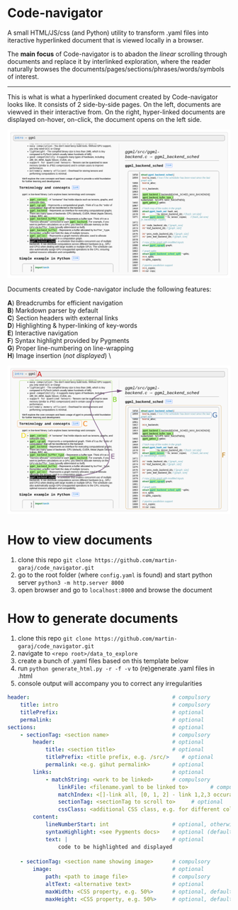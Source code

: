 # Code-navigator

A small HTML/JS/css (and Python) utility to transform .yaml files into 
iteractive hyperlinked document that is viewed locally in a browser.

The **main focus** of Code-navigator is to abadon the *linear* scrolling through documents and replace it by interlinked exploration, where the reader naturally browses the documents/pages/sections/phrases/words/symbols of interest.

----

This is what is what a hyperlinked document created by Code-navigator looks like.
It consists of 2 side-by-side pages. On the left, documents are viewved in their interactive from. On the right, hyper-linked documents are displayed on-hover, on-click, the document opens on the left side.

![code-navigator-ui](/docs/images/ui.png "Code-navigaort UI")


Documents created by Code-navigator include the following features:

**A**) Breadcrumbs for efficient navigation \
**B**) Markdown parser by default \
**C**) Section headers with external links \
**D**) Highlighting & hyper-linking of key-words \
**E**) Interactive navigation \
**F**) Syntax highlight provided by Pygments \
**G**) Proper line-numbering on line-wrapping \
**H**) Image insertion (_not displayed_) \

![code-navigator-ui-explained](/docs/images/ui_marked.png "Code-navigaort UI explained")


# How to view documents

1) clone this repo ```git clone https://github.com/martin-garaj/code_navigator.git```
2) go to the root folder (where `config.yaml` is found) and start python server ```python3 -m http.server 8000```
3) open browser and go to ```localhost:8000``` and browse the document



# How to generate documents

1) clone this repo ```git clone https://github.com/martin-garaj/code_navigator.git```
2) navigate to ```<repo root>/data_to_explore```
3) create a bunch of .yaml files based on this template below
4) run `python generate_html.py -r -f -v` to (re)generate .yaml files in .html
5) console output will accompany you to correct any irregularities


```yaml
header:                                             # compulsory
    title: intro                                    # compulsory
    titlePrefix:                                    # optional
    permalink:                                      # optional
sections:                                           # optional
    - sectionTag: <section name>                    # compulsory
        header:                                     # optional
            title: <section title>                  # optional
            titlePrefix: <title prefix, e.g. /src/>    # optional
            permalink: <e.g. gihut permalink>       # optional
        links:                                      # optional
            - matchString: <work to be linked>      # compulsory
                linkFile: <filename.yaml to be linked to>       # compulsory
                matchIndex: <[]-link all, [0, 1, 2] - link 1,2,3 occurance, [-1] - link everything but the first occurance>    # compulsory
                sectionTag: <sectionTag to scroll to>     # optional
                cssClass: <additional CSS class, e.g. for different color highlight>       # optional
        content:
            lineNumberStart: int                    # optional, otherwise get #Lxxx from permalink, default 1
            syntaxHighlight: <see Pygments docs>    # optional (default config.syntaxHighlight)
            text: |                                 # optional
                code to be highlighted and displayed

    - sectionTag: <section name showing image>      # compulsory
        image:                                      # optional
            path: <path to image file>              # compulsory
            altText: <alternative text>             # optional
            maxWidth: <CSS property, e.g. 50%>      # optional, default 100 or 'auto' (if height is defined)
            maxHeight: <CSS property, e.g. 50%>     # optional, default 'auto'
```

